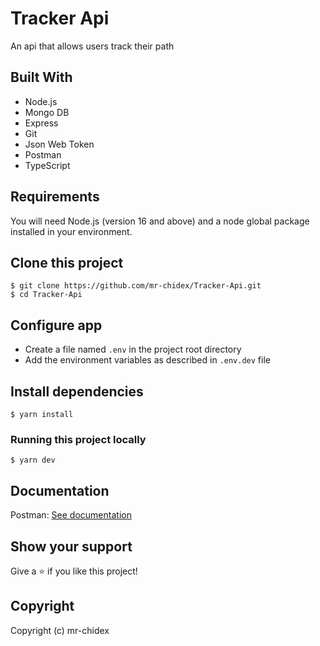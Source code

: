 # Tracker Api

An api that allows users track their path

## Built With

- Node.js
- Mongo DB
- Express
- Git
- Json Web Token
- Postman
- TypeScript

## Requirements

You will need Node.js (version 16 and above) and a node global package installed in your environment.

## Clone this project

    $ git clone https://github.com/mr-chidex/Tracker-Api.git
    $ cd Tracker-Api

## Configure app

- Create a file named `.env` in the project root directory
- Add the environment variables as described in `.env.dev` file

## Install dependencies

    $ yarn install

### Running this project locally

    $ yarn dev

## Documentation

Postman: [See documentation](https://documenter.getpostman.com/view/11724511/UVyvttnE)

## Show your support

Give a ⭐️ if you like this project!

## Copyright

Copyright (c) mr-chidex
